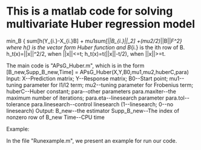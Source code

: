 # This is a matlab code for solving multivariate Huber regression model 
 min_B { sum[h(Y_{i.}-X_{i.}B] + mu1*sum[||B_{i.}||_2] +(mu2/2)*||B||_F^2}
 where h() is the vector form Huber function and B_{i.} is the ith row of B.
 h_t(x)=||x||^2/2, when ||x||<=t; h_t(x)=t(||x||-t/2), when ||x||>=t.
 
 The main code is "APsG_Huber.m", which is in the form 
       [B_new,Supp_B_new,Time] = APsG_Huber(X,Y,B0,mu1,mu2,huberC,para)
Input:
      X--Prediction matrix;
      Y--Response matrix;
      B0--Start point;
      mu1--tuning parameter for l1/l2 term;
      mu2--tuning parameter for Frobenius term;
      huberC--Huber constant;
      para--other parameters 
          para.maxiter--the maximum number of iterations;
          para.eta--linesearch parameter
          para.tol--tolerance
          para.linesearch--control linesearch (1--linesearch; 0--no linesearch)
Output:
      B_new--the estimator
      Supp_B_new--The index of nonzero row of B_new
      Time--CPU time

Example:

In the file "Runexample.m", we present an example for run our code.
